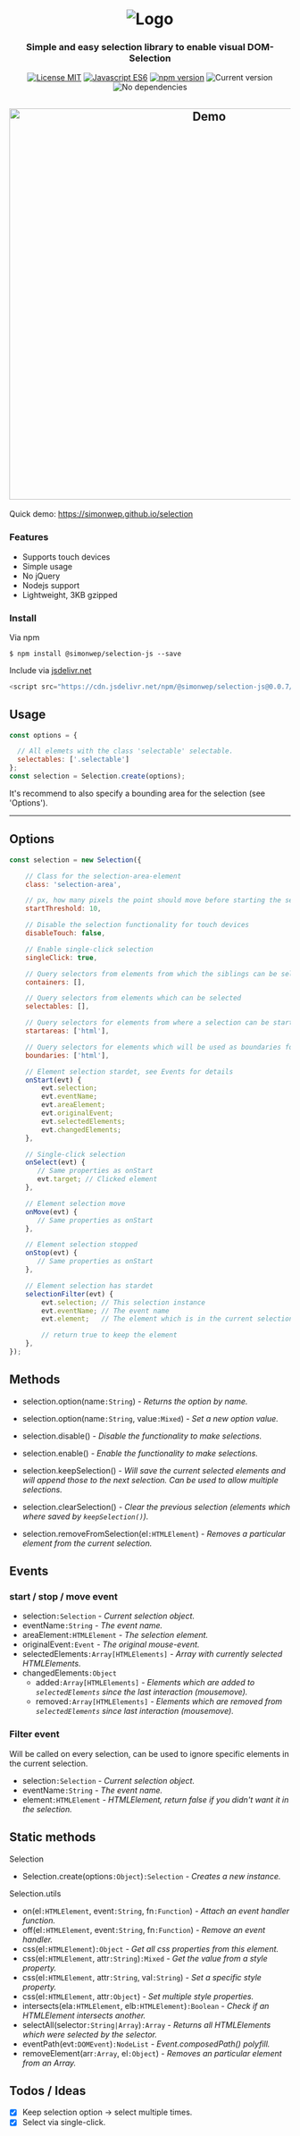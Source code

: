 <h1 align="center">
   <img alt="Logo" src="https://image.ibb.co/dejTj7/selection_js.png"/>
</h1>

<h3 align="center">
	Simple and easy selection library to enable visual
    DOM-Selection
</h3>

<p align="center">
    <a href="https://choosealicense.com/licenses/mit/"><img
		alt="License MIT"
		src="https://img.shields.io/badge/licence-MIT-blue.svg"></a>
	<a href="http://es6-features.org/"><img
		alt="Javascript ES6"
		src="https://img.shields.io/badge/Javascript-ES6-green.svg"></a>
	<a href="https://www.npmjs.com/"><img
		alt="npm version"
		src="https://img.shields.io/badge/npm-5.8.0-brightgreen.svg"></a>
	<img alt="Current version"
		src="https://img.shields.io/badge/version-0.0.7-23AD62.svg">
	<img alt="No dependencies"
		src="https://img.shields.io/badge/dependencies-none-57CCE4.svg">
</p>

<h2 align="center">
   <img
    width="700px"
    alt="Demo" src="https://user-images.githubusercontent.com/12004383/39947840-4685bc0e-556b-11e8-95cf-068ab6d7e9de.gif"/>
</h2>

Quick demo: https://simonwep.github.io/selection

### Features
* Supports touch devices
* Simple usage
* No jQuery
* Nodejs support
* Lightweight, 3KB gzipped

### Install

Via npm
```
$ npm install @simonwep/selection-js --save
```

Include via [jsdelivr.net](https://www.jsdelivr.com/)

```javascript
<script src="https://cdn.jsdelivr.net/npm/@simonwep/selection-js@0.0.7/selection.min.js"></script>
```

## Usage
```javascript
const options = {

  // All elemets with the class 'selectable' selectable.
  selectables: ['.selectable']
};
const selection = Selection.create(options);
```
It's recommend to also specify a bounding area for the selection (see 'Options').

***

## Options
```javascript
const selection = new Selection({

    // Class for the selection-area-element
    class: 'selection-area',

    // px, how many pixels the point should move before starting the selection
    startThreshold: 10,

    // Disable the selection functionality for touch devices
    disableTouch: false,

    // Enable single-click selection
    singleClick: true,

    // Query selectors from elements from which the siblings can be selected
    containers: [],

    // Query selectors from elements which can be selected
    selectables: [],

    // Query selectors for elements from where a selection can be start
    startareas: ['html'],

    // Query selectors for elements which will be used as boundaries for the selection
    boundaries: ['html'],

    // Element selection stardet, see Events for details
    onStart(evt) {
        evt.selection;
        evt.eventName;
        evt.areaElement;
        evt.originalEvent;
        evt.selectedElements;
        evt.changedElements;
    },

    // Single-click selection
    onSelect(evt) {
       // Same properties as onStart
       evt.target; // Clicked element
    },

    // Element selection move
    onMove(evt) {
       // Same properties as onStart
    },

    // Element selection stopped
    onStop(evt) {
       // Same properties as onStart
    },

    // Element selection has stardet
    selectionFilter(evt) {
        evt.selection; // This selection instance
        evt.eventName; // The event name
        evt.element;   // The element which is in the current selection

        // return true to keep the element
    },
});

```

## Methods
* selection.option(name`:String`) _- Returns the option by name._
* selection.option(name`:String`, value`:Mixed`) _- Set a new option value._
* selection.disable() _- Disable the functionality to make selections._
* selection.enable() _- Enable the functionality to make selections._


* selection.keepSelection() _- Will save the current selected elements and will append those to the next selection. Can be used to allow multiple selections._
* selection.clearSelection() _- Clear the previous selection (elements which where saved by `keepSelection()`)._
* selection.removeFromSelection(el`:HTMLElement`) _- Removes a particular element from the current selection._

## Events

### start / stop / move event
 * selection`:Selection` _- Current selection object._
 * eventName`:String` _- The event name._
 * areaElement`:HTMLElement` _- The selection element._
 * originalEvent`:Event` _- The original mouse-event._
 * selectedElements`:Array[HTMLElements]` _- Array with currently selected HTMLElements._
 * changedElements`:Object`
   * added`:Array[HTMLElements]` _- Elements which are added to `selectedElements` since the last interaction (mousemove)._
   * removed`:Array[HTMLElements]`  _- Elements which are removed from `selectedElements` since last interaction (mousemove)._


### Filter event
Will be called on every selection, can be used to ignore specific elements in the current selection.
 * selection`:Selection` _- Current selection object._
 * eventName`:String` _- The event name._
 * element`:HTMLElement` _- HTMLElement, return false if you didn't want it in the selection._


## Static methods

Selection
* Selection.create(options`:Object`)`:Selection` _- Creates a new instance._

Selection.utils

* on(el`:HTMLElement`, event`:String`, fn`:Function`) _- Attach an event handler function._
* off(el`:HTMLElement`, event`:String`, fn`:Function`) _- Remove an event handler._
* css(el`:HTMLElement`)`:Object` _- Get all css properties from this element._
* css(el`:HTMLElement`, attr`:String`)`:Mixed` _- Get the value from a style property._
* css(el`:HTMLElement`, attr`:String`, val`:String`) _- Set a specific style property._
* css(el`:HTMLElement`, attr`:Object`) _- Set multiple style properties._
* intersects(ela`:HTMLElement`, elb`:HTMLElement`)`:Boolean` _- Check if an HTMLElement intersects another._
* selectAll(selector`:String|Array`)`:Array` _- Returns all HTMLElements which were selected by the selector._
* eventPath(evt`:DOMEvent`)`:NodeList` _- Event.composedPath() polyfill._
* removeElement(arr`:Array`, el`:Object`) _- Removes an particular element from an Array._

## Todos / Ideas
* [x] Keep selection option -> select multiple times.
* [x] Select via single-click.
